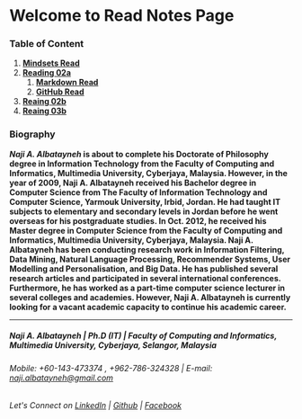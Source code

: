 # Welcome to Read Notes Page

### Table of Content


1. **[Mindsets Read](https://naji-albatayneh.github.io/reading-notes/mindsets)**
1. **[Reading 02a](https://naji-albatayneh.github.io/reading-notes/Reading02a)**
    1. **[Markdown Read](https://naji-albatayneh.github.io/reading-notes/markdown)**
    1. **[GitHub Read](https://naji-albatayneh.github.io/reading-notes/github)**
1. **[Reaing 02b](https://naji-albatayneh.github.io/reading-notes/Reading02b)**
1. **[Reaing 03b](https://naji-albatayneh.github.io/reading-notes/Reading03b)**


### Biography
**_Naji A. Albatayneh_ is about to complete his Doctorate of Philosophy degree in Information Technology from the Faculty of Computing and Informatics, Multimedia University, Cyberjaya, Malaysia. However, in the year of 2009, Naji A. Albatayneh received his Bachelor degree in Computer Science from The Faculty of Information Technology and Computer Science, Yarmouk University, Irbid, Jordan. He had taught IT subjects to elementary and secondary levels in Jordan before he went overseas for his postgraduate studies. In Oct. 2012, he received his Master degree in Computer Science from the Faculty of Computing and Informatics, Multimedia University, Cyberjaya, Malaysia. Naji A. Albatayneh has been conducting research work in Information Filtering, Data Mining, Natural Language Processing, Recommender Systems, User Modelling and Personalisation, and Big Data. He has published several research articles and participated in several international conferences. Furthermore, he has worked as a part-time computer science lecturer in several colleges and academies. However, Naji A. Albatayneh is currently looking for a vacant academic capacity to continue his academic career.**

________________________________________________________
##### Naji A. Albatayneh | Ph.D (IT) | Faculty of Computing and Informatics, Multimedia University, Cyberjaya, Selangor, Malaysia

###### Mobile: +60-143-473374 , +962-786-324328 | E-mail: naji.albatayneh@gmail.com

###### Let's Connect on [LinkedIn](https://www.linkedin.com/in/naji-a-albatayneh/) | [Github](https://github.com/naji-albatayneh) | [Facebook](https://web.facebook.com/naji.albatayneh/)
